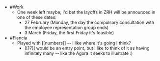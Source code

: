 - #Work
  - One week left maybe; I'd bet the layoffs in ZRH will be announced in one of these dates:
    - 27 February (Monday, the day the compulsory consultation with the employee representation group ends)
    - 3 March (Friday, the first Friday it's feasible)
- #Flancia
  - Played with [[numbers]] -- I like where it's going I think?
    - [[17]] would be an entry point, but I like to think of it as having infinitely many -- like the Agora it seeks to illustrate :)
